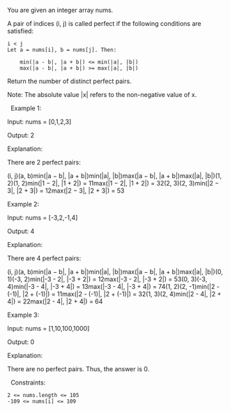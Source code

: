 You are given an integer array nums.

A pair of indices (i, j) is called perfect if the following conditions are satisfied:


	i < j
	Let a = nums[i], b = nums[j]. Then:
	
		min(|a - b|, |a + b|) <= min(|a|, |b|)
		max(|a - b|, |a + b|) >= max(|a|, |b|)
	
	


Return the number of distinct perfect pairs.

Note: The absolute value |x| refers to the non-negative value of x.

 
Example 1:


Input: nums = [0,1,2,3]

Output: 2

Explanation:

There are 2 perfect pairs:

(i, j)(a, b)min(|a − b|, |a + b|)min(|a|, |b|)max(|a − b|, |a + b|)max(|a|, |b|)(1, 2)(1, 2)min(|1 − 2|, |1 + 2|) = 11max(|1 − 2|, |1 + 2|) = 32(2, 3)(2, 3)min(|2 − 3|, |2 + 3|) = 12max(|2 − 3|, |2 + 3|) = 53


Example 2:


Input: nums = [-3,2,-1,4]

Output: 4

Explanation:

There are 4 perfect pairs:

(i, j)(a, b)min(|a − b|, |a + b|)min(|a|, |b|)max(|a − b|, |a + b|)max(|a|, |b|)(0, 1)(-3, 2)min(|-3 - 2|, |-3 + 2|) = 12max(|-3 - 2|, |-3 + 2|) = 53(0, 3)(-3, 4)min(|-3 - 4|, |-3 + 4|) = 13max(|-3 - 4|, |-3 + 4|) = 74(1, 2)(2, -1)min(|2 - (-1)|, |2 + (-1)|) = 11max(|2 - (-1)|, |2 + (-1)|) = 32(1, 3)(2, 4)min(|2 - 4|, |2 + 4|) = 22max(|2 - 4|, |2 + 4|) = 64


Example 3:


Input: nums = [1,10,100,1000]

Output: 0

Explanation:

There are no perfect pairs. Thus, the answer is 0.


 
Constraints:


	2 <= nums.length <= 105
	-109 <= nums[i] <= 109


